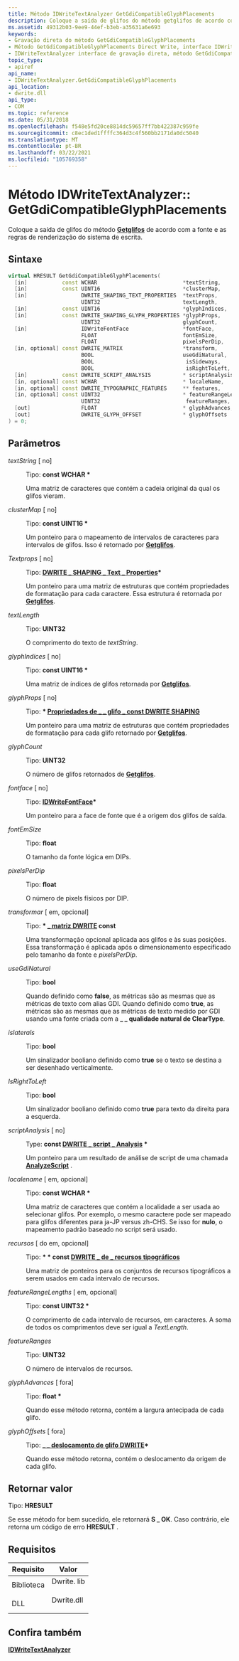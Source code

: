 ```yaml
---
title: Método IDWriteTextAnalyzer GetGdiCompatibleGlyphPlacements
description: Coloque a saída de glifos do método getglifos de acordo com a fonte e as regras de renderização do sistema de escrita.
ms.assetid: 49312b03-9ee9-44ef-b3eb-a35631a6e693
keywords:
- Gravação direta do método GetGdiCompatibleGlyphPlacements
- Método GetGdiCompatibleGlyphPlacements Direct Write, interface IDWriteTextAnalyzer
- IDWriteTextAnalyzer interface de gravação direta, método GetGdiCompatibleGlyphPlacements
topic_type:
- apiref
api_name:
- IDWriteTextAnalyzer.GetGdiCompatibleGlyphPlacements
api_location:
- dwrite.dll
api_type:
- COM
ms.topic: reference
ms.date: 05/31/2018
ms.openlocfilehash: f548e5fd20ce8814dc59657ff7bb422387c959fe
ms.sourcegitcommit: c8ec1ded1ffffc364d3c4f560bb2171da0dc5040
ms.translationtype: MT
ms.contentlocale: pt-BR
ms.lasthandoff: 03/22/2021
ms.locfileid: "105769358"
---
```

# <a name="idwritetextanalyzergetgdicompatibleglyphplacements-method"></a>Método IDWriteTextAnalyzer:: GetGdiCompatibleGlyphPlacements

Coloque a saída de glifos do método [**Getglifos**](/windows/win32/api/dwrite/nf-dwrite-idwritetextanalyzer-getglyphs) de acordo com a fonte e as regras de renderização do sistema de escrita.

## <a name="syntax"></a>Sintaxe


```C++
virtual HRESULT GetGdiCompatibleGlyphPlacements(
  [in]           const WCHAR                           *textString,
  [in]           const UINT16                          *clusterMap,
  [in]                 DWRITE_SHAPING_TEXT_PROPERTIES  *textProps,
                       UINT32                          textLength,
  [in]           const UINT16                          *glyphIndices,
  [in]           const DWRITE_SHAPING_GLYPH_PROPERTIES *glyphProps,
                       UINT32                          glyphCount,
  [in]                 IDWriteFontFace                 *fontFace,
                       FLOAT                           fontEmSize,
                       FLOAT                           pixelsPerDip,
  [in, optional] const DWRITE_MATRIX                   *transform,
                       BOOL                            useGdiNatural,
                       BOOL                             isSideways,
                       BOOL                             isRightToLeft,
  [in]           const DWRITE_SCRIPT_ANALYSIS          * scriptAnalysis,
  [in, optional] const WCHAR                           * localeName,
  [in, optional] const DWRITE_TYPOGRAPHIC_FEATURES     ** features,
  [in, optional] const UINT32                          * featureRangeLengths,
                       UINT32                           featureRanges,
  [out]                FLOAT                           * glyphAdvances,
  [out]                DWRITE_GLYPH_OFFSET             * glyphOffsets
) = 0;
```



## <a name="parameters"></a>Parâmetros

<dl> <dt>

*textString* \[ no\]
</dt> <dd>

Tipo: **const WCHAR \***

Uma matriz de caracteres que contém a cadeia original da qual os glifos vieram.

</dd> <dt>

*clusterMap* \[ no\]
</dt> <dd>

Tipo: **const UINT16 \***

Um ponteiro para o mapeamento de intervalos de caracteres para intervalos de glifos. Isso é retornado por [**Getglifos**](/windows/win32/api/dwrite/nf-dwrite-idwritetextanalyzer-getglyphs).

</dd> <dt>

*Textprops* \[ no\]
</dt> <dd>

Tipo: **[ **DWRITE \_ SHAPING \_ Text \_ Properties**](/windows/win32/api/dwrite/ns-dwrite-dwrite_shaping_text_properties)\***

Um ponteiro para uma matriz de estruturas que contém propriedades de formatação para cada caractere. Essa estrutura é retornada por [**Getglifos**](/windows/win32/api/dwrite/nf-dwrite-idwritetextanalyzer-getglyphs).

</dd> <dt>

*textLength* 
</dt> <dd>

Tipo: **UINT32**

O comprimento do texto de *textString*.

</dd> <dt>

*glyphIndices* \[ no\]
</dt> <dd>

Tipo: **const UINT16 \***

Uma matriz de índices de glifos retornada por [**Getglifos**](/windows/win32/api/dwrite/nf-dwrite-idwritetextanalyzer-getglyphs).

</dd> <dt>

*glyphProps* \[ no\]
</dt> <dd>

Tipo: **\* [**Propriedades de \_ \_ glifo \_ const DWRITE SHAPING**](/windows/win32/api/dwrite/ns-dwrite-dwrite_shaping_glyph_properties)**

Um ponteiro para uma matriz de estruturas que contém propriedades de formatação para cada glifo retornado por [**Getglifos**](/windows/win32/api/dwrite/nf-dwrite-idwritetextanalyzer-getglyphs).

</dd> <dt>

*glyphCount* 
</dt> <dd>

Tipo: **UINT32**

O número de glifos retornados de [**Getglifos**](/windows/win32/api/dwrite/nf-dwrite-idwritetextanalyzer-getglyphs).

</dd> <dt>

*fontface* \[ no\]
</dt> <dd>

Tipo: **[ **IDWriteFontFace**](/windows/win32/api/dwrite/nn-dwrite-idwritefontface)\***

Um ponteiro para a face de fonte que é a origem dos glifos de saída.

</dd> <dt>

*fontEmSize* 
</dt> <dd>

Tipo: **float**

O tamanho da fonte lógica em DIPs.

</dd> <dt>

*pixelsPerDip* 
</dt> <dd>

Tipo: **float**

O número de pixels físicos por DIP.

</dd> <dt>

*transformar* \[ em, opcional\]
</dt> <dd>

Tipo: **\* [**\_ matriz DWRITE**](/windows/win32/api/dwrite/ns-dwrite-dwrite_matrix) const**

Uma transformação opcional aplicada aos glifos e às suas posições. Essa transformação é aplicada após o dimensionamento especificado pelo tamanho da fonte e *pixelsPerDip*.

</dd> <dt>

*useGdiNatural* 
</dt> <dd>

Tipo: **bool**

Quando definido como **false**, as métricas são as mesmas que as métricas de texto com alias GDI. Quando definido como **true**, as métricas são as mesmas que as métricas de texto medido por GDI usando uma fonte criada com a **\_ \_ qualidade natural de ClearType**.

</dd> <dt>

 *islaterals* 
</dt> <dd>

Tipo: **bool**

Um sinalizador booliano definido como **true** se o texto se destina a ser desenhado verticalmente.

</dd> <dt>

 *IsRightToLeft* 
</dt> <dd>

Tipo: **bool**

Um sinalizador booliano definido como **true** para texto da direita para a esquerda.

</dd> <dt>

 *scriptAnalysis* \[ no\]
</dt> <dd>

Type: **const [**DWRITE \_ script \_ Analysis**](/windows/win32/api/dwrite/ns-dwrite-dwrite_script_analysis) \***

Um ponteiro para um resultado de análise de script de uma chamada [**AnalyzeScript**](/windows/win32/api/dwrite/nf-dwrite-idwritetextanalyzer-analyzescript) .

</dd> <dt>

 *localename* \[ em, opcional\]
</dt> <dd>

Tipo: **const WCHAR \***

Uma matriz de caracteres que contém a localidade a ser usada ao selecionar glifos. Por exemplo, o mesmo caractere pode ser mapeado para glifos diferentes para ja-JP versus zh-CHS. Se isso for **nulo**, o mapeamento padrão baseado no script será usado.

</dd> <dt>

 *recursos* \[ do em, opcional\]
</dt> <dd>

Tipo: **\* \* const [**DWRITE \_ de \_ recursos tipográficos**](/windows/win32/api/dwrite/ns-dwrite-dwrite_typographic_features)**

Uma matriz de ponteiros para os conjuntos de recursos tipográficos a serem usados em cada intervalo de recursos.

</dd> <dt>

 *featureRangeLengths* \[ em, opcional\]
</dt> <dd>

Tipo: **const UINT32 \***

O comprimento de cada intervalo de recursos, em caracteres. A soma de todos os comprimentos deve ser igual a *TextLength*.

</dd> <dt>

 *featureRanges* 
</dt> <dd>

Tipo: **UINT32**

O número de intervalos de recursos.

</dd> <dt>

 *glyphAdvances* \[ fora\]
</dt> <dd>

Tipo: **float \***

Quando esse método retorna, contém a largura antecipada de cada glifo.

</dd> <dt>

 *glyphOffsets* \[ fora\]
</dt> <dd>

Tipo: **[ **\_ \_ deslocamento de glifo DWRITE**](/windows/win32/api/dwrite/ns-dwrite-dwrite_glyph_offset)\***

Quando esse método retorna, contém o deslocamento da origem de cada glifo.

</dd> </dl>

## <a name="return-value"></a>Retornar valor

Tipo: **HRESULT**

Se esse método for bem sucedido, ele retornará **S \_ OK**. Caso contrário, ele retorna um código de erro **HRESULT** .

## <a name="requirements"></a>Requisitos



| Requisito | Valor |
|--------------------|---------------------------------------------------------------------------------------|
| Biblioteca<br/> | <dl> <dt>Dwrite. lib</dt> </dl> |
| DLL<br/>     | <dl> <dt>Dwrite.dll</dt> </dl> |



## <a name="see-also"></a>Confira também

<dl> <dt>

[**IDWriteTextAnalyzer**](/windows/win32/api/dwrite/nn-dwrite-idwritetextanalyzer)
</dt> </dl>

 


